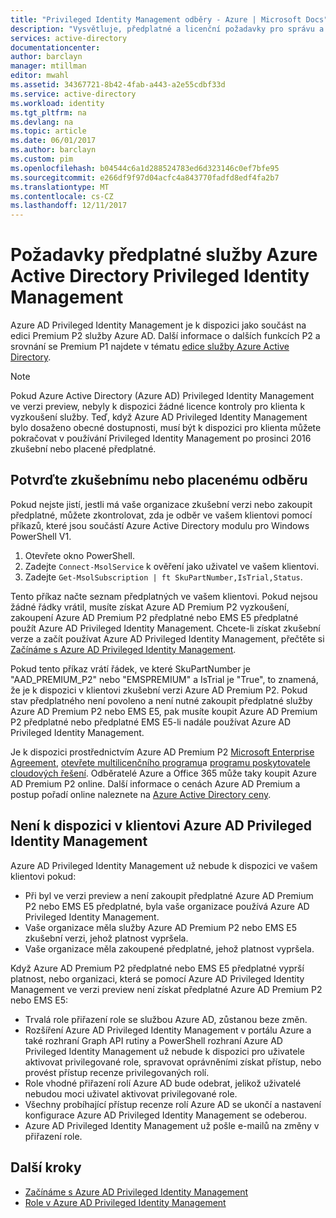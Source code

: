 ```yaml
---
title: "Privileged Identity Management odběry - Azure | Microsoft Docs"
description: "Vysvětluje, předplatné a licenční požadavky pro správu a použití ve vašem klientovi Azure AD Privileged Identity Management"
services: active-directory
documentationcenter: 
author: barclayn
manager: mtillman
editor: mwahl
ms.assetid: 34367721-8b42-4fab-a443-a2e55cdbf33d
ms.service: active-directory
ms.workload: identity
ms.tgt_pltfrm: na
ms.devlang: na
ms.topic: article
ms.date: 06/01/2017
ms.author: barclayn
ms.custom: pim
ms.openlocfilehash: b04544c6a1d288524783ed6d323146c0ef7bfe95
ms.sourcegitcommit: e266df9f97d04acfc4a843770fadfd8edf4fa2b7
ms.translationtype: MT
ms.contentlocale: cs-CZ
ms.lasthandoff: 12/11/2017
---
```

# <a name="azure-active-directory-privileged-identity-management-subscription-requirements"></a>Požadavky předplatné služby Azure Active Directory Privileged Identity Management

Azure AD Privileged Identity Management je k dispozici jako součást na edici Premium P2 služby Azure AD. Další informace o dalších funkcích P2 a srovnání se Premium P1 najdete v tématu [edice služby Azure Active Directory](../active-directory-editions.md).

>[!NOTE]
Pokud Azure Active Directory (Azure AD) Privileged Identity Management ve verzi preview, nebyly k dispozici žádné licence kontroly pro klienta k vyzkoušení služby.  Teď, když Azure AD Privileged Identity Management bylo dosaženo obecné dostupnosti, musí být k dispozici pro klienta můžete pokračovat v používání Privileged Identity Management po prosinci 2016 zkušební nebo placené předplatné.
  

## <a name="confirm-your-trial-or-paid-subscription"></a>Potvrďte zkušebnímu nebo placenému odběru

Pokud nejste jistí, jestli má vaše organizace zkušební verzi nebo zakoupit předplatné, můžete zkontrolovat, zda je odběr ve vašem klientovi pomocí příkazů, které jsou součástí Azure Active Directory modulu pro Windows PowerShell V1. 
1. Otevřete okno PowerShell.
2. Zadejte `Connect-MsolService` k ověření jako uživatel ve vašem klientovi.
3. Zadejte `Get-MsolSubscription | ft SkuPartNumber,IsTrial,Status`.

Tento příkaz načte seznam předplatných ve vašem klientovi. Pokud nejsou žádné řádky vrátil, musíte získat Azure AD Premium P2 vyzkoušení, zakoupení Azure AD Premium P2 předplatné nebo EMS E5 předplatné použít Azure AD Privileged Identity Management.  Chcete-li získat zkušební verze a začít používat Azure AD Privileged Identity Management, přečtěte si [Začínáme s Azure AD Privileged Identity Management](../active-directory-privileged-identity-management-getting-started.md).

Pokud tento příkaz vrátí řádek, ve které SkuPartNumber je "AAD_PREMIUM_P2" nebo "EMSPREMIUM" a IsTrial je "True", to znamená, že je k dispozici v klientovi zkušební verzi Azure AD Premium P2.  Pokud stav předplatného není povoleno a není nutné zakoupit předplatné služby Azure AD Premium P2 nebo EMS E5, pak musíte koupit Azure AD Premium P2 předplatné nebo předplatné EMS E5-li nadále používat Azure AD Privileged Identity Management.

Je k dispozici prostřednictvím Azure AD Premium P2 [Microsoft Enterprise Agreement](https://www.microsoft.com/en-us/licensing/licensing-programs/enterprise.aspx), [otevřete multilicenčního programu](https://www.microsoft.com/en-us/licensing/licensing-programs/open-license.aspx)a [programu poskytovatele cloudových řešení](https://partner.microsoft.com/en-US/cloud-solution-provider). Odběratelé Azure a Office 365 může taky koupit Azure AD Premium P2 online.  Další informace o cenách Azure AD Premium a postup pořadí online naleznete na [Azure Active Directory ceny](https://azure.microsoft.com/en-us/pricing/details/active-directory/).

## <a name="azure-ad-privileged-identity-management-is-not-available-in-tenant"></a>Není k dispozici v klientovi Azure AD Privileged Identity Management

Azure AD Privileged Identity Management už nebude k dispozici ve vašem klientovi pokud:
- Při byl ve verzi preview a není zakoupit předplatné Azure AD Premium P2 nebo EMS E5 předplatné, byla vaše organizace používá Azure AD Privileged Identity Management.
- Vaše organizace měla služby Azure AD Premium P2 nebo EMS E5 zkušební verzi, jehož platnost vypršela.
- Vaše organizace měla zakoupené předplatné, jehož platnost vypršela.

Když Azure AD Premium P2 předplatné nebo EMS E5 předplatné vyprší platnost, nebo organizaci, která se pomocí Azure AD Privileged Identity Management ve verzi preview není získat předplatné Azure AD Premium P2 nebo EMS E5:

- Trvalá role přiřazení role se službou Azure AD, zůstanou beze změn.
- Rozšíření Azure AD Privileged Identity Management v portálu Azure a také rozhraní Graph API rutiny a PowerShell rozhraní Azure AD Privileged Identity Management už nebude k dispozici pro uživatele aktivovat privilegované role, spravovat oprávněními získat přístup, nebo provést přístup recenze privilegovaných rolí.
- Role vhodné přiřazení rolí Azure AD bude odebrat, jelikož uživatelé nebudou moci uživatel aktivovat privilegované role.
- Všechny probíhající přístup recenze rolí Azure AD se ukončí a nastavení konfigurace Azure AD Privileged Identity Management se odeberou.
- Azure AD Privileged Identity Management už pošle e-mailů na změny v přiřazení role.

## <a name="next-steps"></a>Další kroky

- [Začínáme s Azure AD Privileged Identity Management](../active-directory-privileged-identity-management-getting-started.md)
- [Role v Azure AD Privileged Identity Management](../active-directory-privileged-identity-management-roles.md)
